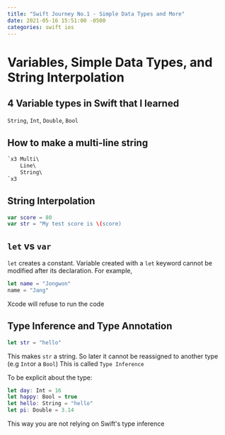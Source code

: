 ```yaml
---
title: "Swift Journey No.1 - Simple Data Types and More"
date: 2021-05-16 15:51:00 -0500
categories: swift ios
---
```

# Variables, Simple Data Types, and String Interpolation

## 4 Variable types in Swift that I learned
`String`, `Int`, `Double`, `Bool`

## How to make a multi-line string
```swift
`x3 Multi\
    Line\
    String\
`x3
```

## String Interpolation
```swift
var score = 80
var str = "My test score is \(score)
```
## `let` vs `var`
`let` creates a constant. Variable created with a `let` keyword cannot be modified after its declaration.
For example,
```swift
let name = "Jongwon"
name = "Jang"
```
Xcode will refuse to run the code

## Type Inference and Type Annotation
```swift
let str = "hello"
```
This makes `str` a string. So later it cannot be reassigned to another type (e.g `Int`or a `Bool`)
This is called `Type Inference`

To be explicit about the type:
```swift
let day: Int = 16
let happy: Bool = true
let hello: String = "hello"
let pi: Double = 3.14
```
This way you are not relying on Swift's type inference


